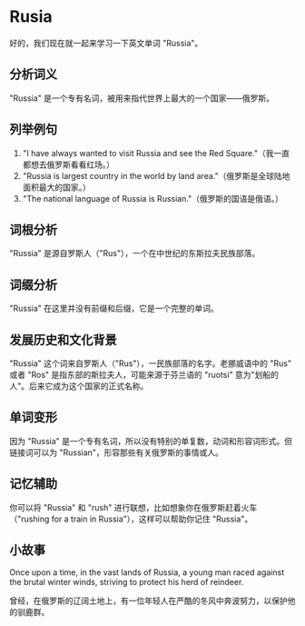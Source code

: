 # Rusia

好的，我们现在就一起来学习一下英文单词 "Russia"。

  

## 分析词义

  

"Russia" 是一个专有名词，被用来指代世界上最大的一个国家——俄罗斯。

  

## 列举例句

  

1.  "I have always wanted to visit Russia and see the Red Square."（我一直都想去俄罗斯看看红场。）
2.  "Russia is largest country in the world by land area."（俄罗斯是全球陆地面积最大的国家。）
3.  "The national language of Russia is Russian."（俄罗斯的国语是俄语。）

  

## 词根分析

  

"Russia" 是源自罗斯人（"Rus"），一个在中世纪的东斯拉夫民族部落。

  

## 词缀分析

  

"Russia" 在这里并没有前缀和后缀，它是一个完整的单词。

  

## 发展历史和文化背景

  

"Russia" 这个词来自罗斯人（"Rus"），一民族部落的名字。老挪威语中的 "Rus" 或者 "Ros" 是指东部的斯拉夫人，可能来源于芬兰语的 "ruotsi" 意为"划船的人"。后来它成为这个国家的正式名称。

  

## 单词变形

  

因为 "Russia" 是一个专有名词，所以没有特别的单复数，动词和形容词形式。但链接词可以为 "Russian"，形容那些有关俄罗斯的事情或人。

  

## 记忆辅助

  

你可以将 "Russia" 和 "rush" 进行联想，比如想象你在俄罗斯赶着火车（"rushing for a train in Russia"），这样可以帮助你记住 "Russia"。

  

## 小故事

  

Once upon a time, in the vast lands of Russia, a young man raced against the brutal winter winds, striving to protect his herd of reindeer.

  

曾经，在俄罗斯的辽阔土地上，有一位年轻人在严酷的冬风中奔波努力，以保护他的驯鹿群。
